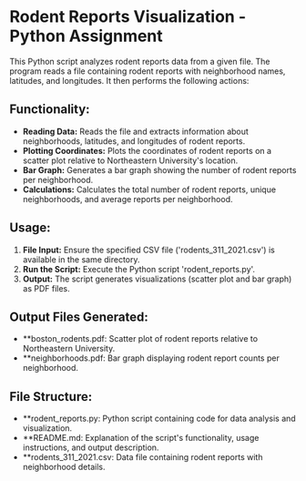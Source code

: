 # Rodent Reports Visualization - Python Assignment

This Python script analyzes rodent reports data from a given file. The program reads a file containing rodent reports with neighborhood names, latitudes, and longitudes. It then performs the following actions:

## Functionality:
- **Reading Data:** Reads the file and extracts information about neighborhoods, latitudes, and longitudes of rodent reports.
- **Plotting Coordinates:** Plots the coordinates of rodent reports on a scatter plot relative to Northeastern University's location.
- **Bar Graph:** Generates a bar graph showing the number of rodent reports per neighborhood.
- **Calculations:** Calculates the total number of rodent reports, unique neighborhoods, and average reports per neighborhood.

## Usage:
1. **File Input:** Ensure the specified CSV file ('rodents_311_2021.csv') is available in the same directory.
2. **Run the Script:** Execute the Python script 'rodent_reports.py'.
3. **Output:** The script generates visualizations (scatter plot and bar graph) as PDF files.

## Output Files Generated:
- **boston_rodents.pdf: Scatter plot of rodent reports relative to Northeastern University.
- **neighborhoods.pdf: Bar graph displaying rodent report counts per neighborhood.

## File Structure:
- **rodent_reports.py: Python script containing code for data analysis and visualization.
- **README.md: Explanation of the script's functionality, usage instructions, and output description.
- **rodents_311_2021.csv: Data file containing rodent reports with neighborhood details.
